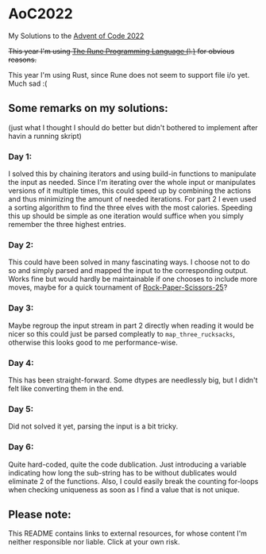 # AoC2022
My Solutions to the [Advent of Code 2022](https://adventofcode.com/)

~~This year I'm using [The Rune Programming Language (ᚣ)](https://github.com/google/rune) for obvious reasons.~~

This year I'm using Rust, since Rune does not seem to support file i/o yet. Much sad :(

## Some remarks on my solutions:
(just what I thought I should do better but didn't bothered to implement after havin a running skript)

### Day 1:
I solved this by chaining iterators and using build-in functions to manipulate the input as needed. Since I'm iterating over the whole input or manipulates versions of it multiple times, this could speed up by combining the actions and thus minimizing the amount of needed iterations. For part 2 I even used a sorting algorithm to find the three elves with the most calories. Speeding this up should be simple as one iteration would suffice when you simply remember the three highest entries.

### Day 2:
This could have been solved in many fascinating ways. I choose not to do so and simply parsed and mapped the input to the corresponding output. Works fine but would hardly be maintainable if one chooses to include more moves, maybe for a quick tournament of [Rock-Paper-Scissors-25](https://umop.com/rps25.htm)?

### Day 3:
Maybe regroup the input stream in part 2 directly when reading it would be nicer so this could just be parsed compleatly to `map_three_rucksacks`, otherwise this looks good to me performance-wise.

### Day 4:
This has been straight-forward. Some dtypes are needlessly big, but I didn't felt like converting them in the end.

### Day 5:
Did not solved it yet, parsing the input is a bit tricky.

### Day 6:
Quite hard-coded, quite the code dublication. Just introducing a variable indicating how long the sub-string has to be without dublicates would eliminate 2 of the functions. Also, I could easily break the counting for-loops when checking uniqueness as soon as I find a value that is not unique.

## Please note:
This README contains links to external resources, for whose content I'm neither responsible nor liable. Click at your own risk.
